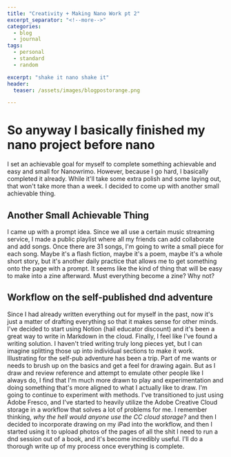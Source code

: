```yaml
---
title: "Creativity + Making Nano Work pt 2"
excerpt_separator: "<!--more-->"
categories:
  - blog
  - journal
tags: 
  - personal
  - standard
  - random

excerpt: "shake it nano shake it"
header:
  teaser: /assets/images/blogpostorange.png

---
```


# So anyway I basically finished my nano project before nano
I set an achievable goal for myself to complete something achievable and easy and small for Nanowrimo. However, because I go hard, I basically completed it already. While it'll take some extra polish and some laying out, that won't take more than a week. I decided to come up with another small achievable thing. 
## Another Small Achievable Thing
I came up with a prompt idea. Since we all use a certain music streaming service, I made a public playlist where all my friends can add collaborate and add songs. Once there are 31 songs, I'm going to write a small piece for each song. Maybe it's a flash fiction, maybe it's a poem, maybe it's a whole short story, but it's another daily practice that allows me to get something onto the page with a prompt. 
It seems like the kind of thing that will be easy to make into a zine afterward. Must everything become a zine? Why not?
## Workflow on the self-published dnd adventure
Since I had already written everything out for myself in the past, now it's just a matter of drafting everything so that it makes sense for other minds. I've decided to start using Notion (hail educator discount) and it's been a great way to write in Markdown in the cloud. Finally, I feel like I've found a writing solution. I haven't tried writing truly long pieces yet, but I can imagine splitting those up into individual sections to make it work.
Illustrating for the self-pub adventure has been a trip. Part of me wants or needs to brush up on the basics and get a feel for drawing again. But as I draw and review reference and attempt to emulate other people like I always do, I find that I'm much more drawn to play and experimentation and doing something that's more aligned to what I actually like to draw. I'm going to continue to experiment with methods. I've transitioned to just using Adobe Fresco, and I've started to heavily utilize the Adobe Creative Cloud storage in a workflow that solves a lot of problems for me. I remember thinking, *why the hell would anyone use the CC cloud storage?* and then I decided to incorporate drawing on my iPad into the workflow, and then I started using it to upload photos of the pages of all the shit I need to run a dnd session out of a book, and it's become incredibly useful. I'll do a thorough write up of my process once everything is complete.  

